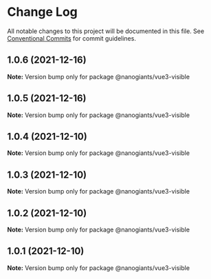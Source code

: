 # Change Log

All notable changes to this project will be documented in this file.
See [Conventional Commits](https://conventionalcommits.org) for commit guidelines.

## 1.0.6 (2021-12-16)

**Note:** Version bump only for package @nanogiants/vue3-visible





## 1.0.5 (2021-12-16)

**Note:** Version bump only for package @nanogiants/vue3-visible





## 1.0.4 (2021-12-10)

**Note:** Version bump only for package @nanogiants/vue3-visible





## 1.0.3 (2021-12-10)

**Note:** Version bump only for package @nanogiants/vue3-visible





## 1.0.2 (2021-12-10)

**Note:** Version bump only for package @nanogiants/vue3-visible





## 1.0.1 (2021-12-10)

**Note:** Version bump only for package @nanogiants/vue3-visible
